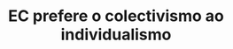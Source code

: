 ---
title: "EC prefere o colectivismo ao individualismo"
infoslide: "Individualismo é um conceito político, moral, ético e social que exprime a afirmação e a liberdade do indivíduo face ao colectivo (sociedade ou ao Estado). Opondo-se ao sacrifício do indivíduo por um colectivo.

Coletivismo é a filosofia segundo a qual todos os seres humanos são interdependentes entre si. Outras ideias são a priorização do espírito de grupo, o sacrifício do indivíduo pelo colectivo e a narrativa de que cada ser humano não é necessariamente especial mas faz parte de uma engrenagem social maior que o indivíduo."
round: "Round 1"
weight: 1
videos: []
tags: ['Ethics', 'Philosophy', 'The Human Experience']
layout: "motion"
categories: ["motions"]
---